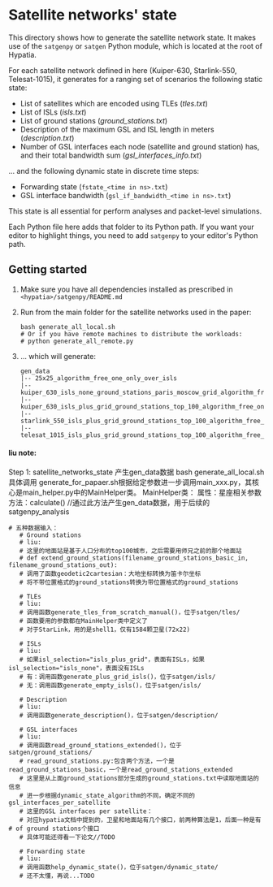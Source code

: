 # Satellite networks' state

This directory shows how to generate the satellite network state. It makes use of the
`satgenpy` or `satgen` Python module, which is located at the root of Hypatia.

For each satellite network defined in here (Kuiper-630, Starlink-550, Telesat-1015),
it generates for a ranging set of scenarios the following static state:

* List of satellites which are encoded using TLEs (_tles.txt_)
* List of ISLs (_isls.txt_)
* List of ground stations (_ground_stations.txt_)
* Description of the maximum GSL and ISL length in meters (_description.txt_)
* Number of GSL interfaces each node (satellite and ground station) has, 
  and their total bandwidth sum (_gsl_interfaces_info.txt_)
  
... and the following dynamic state in discrete time steps:

* Forwarding state (`fstate_<time in ns>.txt`)
* GSL interface bandwidth (`gsl_if_bandwidth_<time in ns>.txt`)

This state is all essential for perform analyses and packet-level simulations.

Each Python file here adds that folder to its Python path. If you want your
editor to highlight things, you need to add `satgenpy` to your editor's 
Python path.

## Getting started

1. Make sure you have all dependencies installed as prescribed in 
   `<hypatia>/satgenpy/README.md`

2. Run from the main folder for the satellite networks used in the paper:
   ```
   bash generate_all_local.sh
   # Or if you have remote machines to distribute the workloads:
   # python generate_all_remote.py
   ```
   
3. ... which will generate:
   ```
   gen_data
   |-- 25x25_algorithm_free_one_only_over_isls
   |-- kuiper_630_isls_none_ground_stations_paris_moscow_grid_algorithm_free_one_only_gs_relays
   |-- kuiper_630_isls_plus_grid_ground_stations_top_100_algorithm_free_one_only_over_isls
   |-- starlink_550_isls_plus_grid_ground_stations_top_100_algorithm_free_one_only_over_isls
   |-- telesat_1015_isls_plus_grid_ground_stations_top_100_algorithm_free_one_only_over_isls
   ```

#### liu note:
Step 1: satellite_networks_state 产生gen_data数据
bash generate_all_local.sh具体调用 generate_for_papaer.sh根据给定参数进一步调用main_xxx.py，其核心是main_helper.py中的MainHelper类。
MainHelper类：
属性：星座相关参数
方法：calculate() //通过此方法产生gen_data数据，用于后续的satgenpy_analysis

```
# 五种数据输入：
   # Ground stations
   # liu:
   # 这里的地面站是基于人口分布的top100城市，之后需要用师兄之前的那个地面站
   # def extend_ground_stations(filename_ground_stations_basic_in, filename_ground_stations_out):
   # 调用了函数geodetic2cartesian：大地坐标转换为笛卡尔坐标
   # 将不带位置格式的ground_stations转换为带位置格式的ground_stations
   
   # TLEs
   # liu:
   # 调用函数generate_tles_from_scratch_manual()，位于satgen/tles/
   # 函数要用的参数都在MainHelper类中定义了
   # 对于StarLink，用的是shell1，仅有1584颗卫星(72x22)

   # ISLs
   # liu:
   # 如果isl_selection="isls_plus_grid"，表面有ISLs，如果isl_selection="isls_none"，表面没有ISLs
   # 有：调用函数generate_plus_grid_isls()，位于satgen/isls/
   # 无：调用函数generate_empty_isls()，位于satgen/isls/
   
   # Description
   # liu:
   # 调用函数generate_description()，位于satgen/description/

   # GSL interfaces
   # liu:
   # 调用函数read_ground_stations_extended()，位于satgen/ground_stations/
   # read_ground_stations.py:包含两个方法，一个是read_ground_stations_basic，一个是read_ground_stations_extended
   # 这里是从上面ground_stations部分生成的ground_stations.txt中读取地面站的信息
   # 进一步根据dynamic_state_algorithm的不同，确定不同的gsl_interfaces_per_satellite
   # 这里的GSL interfaces per satellite：
   # 对应hypatia文档中提到的，卫星和地面站有几个接口，前两种算法是1，后面一种是有# of ground stations个接口
   # 具体可能还得看一下论文//TODO

   # Forwarding state
   # liu:
   # 调用函数help_dynamic_state()，位于satgen/dynamic_state/
   # 还不太懂，再说...TODO
```
